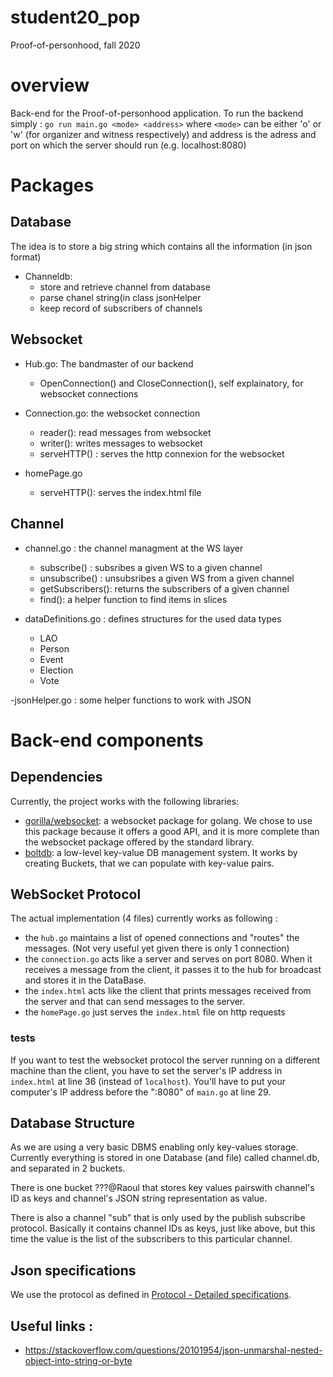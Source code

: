 # student20_pop
Proof-of-personhood, fall 2020

# overview
Back-end for the Proof-of-personhood application. To run the backend simply : `go run main.go <mode> <address>` where
`<mode>` can be either 'o' or 'w' (for organizer and witness respectively) and address is the adress and port on which 
the server should run (e.g. localhost:8080)

# Packages

## Database 
The idea is to store a big string which contains all the information (in json format)
- Channeldb:    
   - store and retrieve channel from database
   - parse chanel string(in class jsonHelper
   - keep record of subscribers of channels

## Websocket 
- Hub.go: The bandmaster of our backend
   - OpenConnection() and CloseConnection(), self explainatory, for websocket connections
   
- Connection.go: the websocket connection
    - reader(): read messages from websocket
    - writer(): writes messages to websocket
    - serveHTTP() : serves the http connexion for the websocket
    
- homePage.go
    - serveHTTP(): serves the index.html file
    
## Channel
- channel.go : the channel managment at the WS layer
    - subscribe() : subsribes a given WS to a given channel
    - unsubscribe() : unsubsribes a given WS from a given channel
    - getSubscribers(): returns the subscribers of a given channel
    - find(): a helper function to find items in slices
    
- dataDefinitions.go : defines structures for the used data types
    - LAO
    - Person
    - Event
    - Election
    - Vote
    
-jsonHelper.go : some helper functions to work with JSON



# Back-end components

## Dependencies
Currently, the project works with the following libraries:
* [gorilla/websocket](https://github.com/gorilla/websocket): a websocket package for golang. We chose to use this 
package because it offers a good API, and it is more complete than the websocket package offered by the standard library.
* [boltdb](https://github.com/boltdb/bolt): a low-level key-value DB management system. It works by creating Buckets, 
that we can populate with key-value pairs.

## WebSocket Protocol
The actual implementation (4 files) currently works as following :
* the `hub.go` maintains a list of opened connections and "routes" the messages. (Not very useful yet given there is only 1 connection)
* the `connection.go` acts like a server and serves on port 8080. When it receives a message from the client, it passes 
it to the hub for broadcast and stores it in the DataBase.
* the `index.html` acts like the client that prints messages received from the server and that can send messages to the server.
* the `homePage.go` just serves the `index.html` file on http requests
### tests 
If you want to test the websocket protocol the server running on a different machine than the client, you have to set the
server's IP address in `index.html`  at line 36 (instead of `localhost`). You'll have to put your computer's IP address
before the ":8080" of `main.go` at line 29.

## Database Structure
As we are using a very basic DBMS enabling only key-values storage. Currently everything is stored in one Database
(and file) called channel.db, and separated in 2 buckets.

There is one bucket ???@Raoul that stores key values pairswith channel's ID as keys and 
channel's JSON string representation as value.

There is also a channel "sub" that is only used by the publish subscribe protocol. Basically it contains channel IDs as
keys, just like above, but this time the value is the list of the subscribers to this particular channel.
    
## Json specifications

We use the protocol as defined in [Protocol - Detailed specifications](https://docs.google.com/document/d/1fyNWSPzLhM6W9V0VTFf2waMLiJGcscy7wa4bQlLkySM/edit).

## Useful links :
* https://stackoverflow.com/questions/20101954/json-unmarshal-nested-object-into-string-or-byte